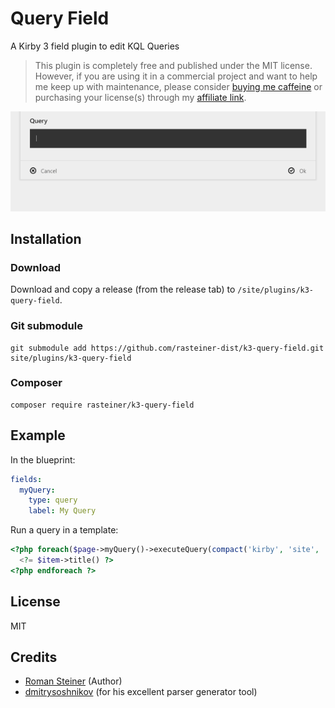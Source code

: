 # Query Field

A Kirby 3 field plugin to edit KQL Queries

> This plugin is completely free and published under the MIT license. However, if you are using it in a commercial project and want to help me keep up with maintenance, please consider [buying me caffeine](https://buymeacoff.ee/zLFxgCHlG) or purchasing your license(s) through my [affiliate link](https://a.paddle.com/v2/click/1129/36164?link=1170).

![Screencast of the plugin](./.github/screenshot.gif)

## Installation

### Download

Download and copy a release (from the release tab) to `/site/plugins/k3-query-field`.

### Git submodule

```
git submodule add https://github.com/rasteiner-dist/k3-query-field.git site/plugins/k3-query-field
```

### Composer

```
composer require rasteiner/k3-query-field
```

## Example

In the blueprint:

```yaml
fields:
  myQuery:
    type: query
    label: My Query

```

Run a query in a template:

```php
<?php foreach($page->myQuery()->executeQuery(compact('kirby', 'site', 'page')) as $item): ?>
  <?= $item->title() ?>
<?php endforeach ?>

```

## License

MIT

## Credits

- [Roman Steiner](https://github.com/rasteiner) (Author)
- [dmitrysoshnikov](https://github.com/dmitrysoshnikov) (for his excellent parser generator tool)

